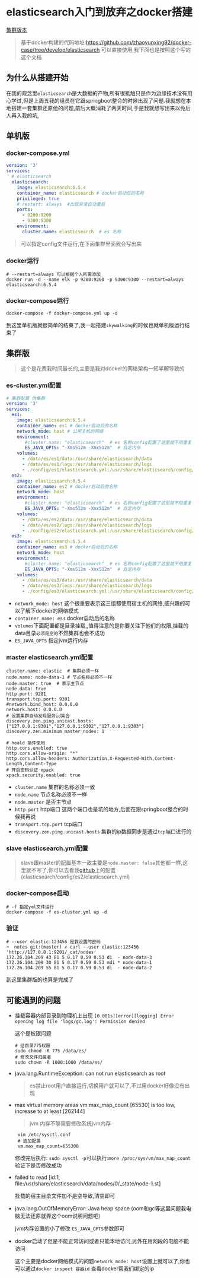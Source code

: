 # elasticsearch入门到放弃之docker搭建

[集群版本](./readme/es-cluster.md)

> 基于docker构建的代码地址:<https://github.com/zhaoyunxing92/docker-case/tree/develop/elasticsearch> 可以直接使用,我下面也是按照这个写的这个文档

## 为什么从搭建开始

在我的观念里`elasticsearch`是大数据的产物,所有很抵触只是作为边缘技术没有用心学过,但是上周五我的组员在它跟springboot整合的时候出现了问题.我就想在本地搭建一套集群还原他的问题,前后大概消耗了两天时间,于是我就想写出来以免后人再入我的坑,

## 单机版

### docker-compose.yml

```yaml
version: '3'
services:
  # elasticsearch
  elasticsearch:
    image: elasticsearch:6.5.4
    container_name: elasticsearch # docker启动后的名称
    privileged: true
    # restart: always  #出现异常自动重启
    ports:
      - 9200:9200
      - 9300:9300
    environment:
      cluster.name: elasticsearch  # es 名称
```

> 可以指定config文件运行,在下面集群里面我会写出来

### docker运行

```shell
# --restart=always 可以根据个人所需添加
docker run -d --name elk -p 9200:9200 -p 9300:9300 --restart=always elasticsearch:6.5.4
```

### docker-compose运行

```shell
docker-compose -f docker-compose.yml up -d
```

到这里单机版就很简单的结束了,我一起搭建`skywalking`的时候也就单机版运行结束了

## 集群版

> 这个是花费我时间最长的,主要是我对docker的网络架构一知半解导致的

### es-cluster.yml配置

```yaml
# 集群配置 伪集群
version: '3'
services:
  es1:
    image: elasticsearch:6.5.4
    container_name: es1 # docker启动后的名称
    network_mode: host # 公用主机的网络
    environment:
       #cluster.name: "elasticsearch"  # es 名称config配置了这里就不用重复了
       ES_JAVA_OPTS: "-Xms512m -Xmx512m"  # 自定内存
    volumes:
      - /data/es/es1/data:/usr/share/elasticsearch/data
      - /data/es/es1/logs:/usr/share/elasticsearch/logs
      - ./config/es1/elasticsearch.yml:/usr/share/elasticsearch/config/elasticsearch.yml
  es2:
    image: elasticsearch:6.5.4
    container_name: es2 # docker启动后的名称
    network_mode: host
    environment:
       #cluster.name: "elasticsearch"  # es 名称config配置了这里就不用重复了
       ES_JAVA_OPTS: "-Xms512m -Xmx512m"  # 自定内存
    volumes:
      - /data/es/es2/data:/usr/share/elasticsearch/data
      - /data/es/es2/logs:/usr/share/elasticsearch/logs
      - ./config/es2/elasticsearch.yml:/usr/share/elasticsearch/config/elasticsearch.yml
  es3:
    image: elasticsearch:6.5.4
    container_name: es3 # docker启动后的名称
    network_mode: host
    environment:
       #cluster.name: "elasticsearch"  # es 名称config配置了这里就不用重复了
       ES_JAVA_OPTS: "-Xms512m -Xmx512m"  # 自定内存
    volumes:
      - /data/es/es3/data:/usr/share/elasticsearch/data
      - /data/es/es3/logs:/usr/share/elasticsearch/logs
      - ./config/es3/elasticsearch.yml:/usr/share/elasticsearch/config/elasticsearch.yml
```

* `network_mode: host` 这个很重要表示这三组都使用宿主机的网络,感兴趣的可以了解下docker的网络模式
* `container_name: es3` docker启动后的名称
* `volumes`下面配置都是目录挂载,,值得注意的是你要关注下他们的权限,挂载的data目录`必须是空的`不然集群也会不成功
* `ES_JAVA_OPTS` 指定jvm运行内存

### master elasticsearch.yml配置

```
cluster.name: elastic  # 集群必须一样
node.name: node-data-1 # 节点名称必须不一样
node.master: true  # 表示主节点
node.data: true
http.port: 9201
transport.tcp.port: 9301
#network.bind_host: 0.0.0.0
network.host: 0.0.0.0
# 设置集群自动发现服务id集合
discovery.zen.ping.unicast.hosts: ["127.0.0.1:9301","127.0.0.1:9302","127.0.0.1:9303"]
discovery.zen.minimum_master_nodes: 1

# heald 插件使用
http.cors.enabled: true
http.cors.allow-origin: "*"
http.cors.allow-headers: Authorization,X-Requested-With,Content-Length,Content-Type
# 开启密码认证 xpack
xpack.security.enabled: true
```

* `cluster.name` 集群的名称必须一致
* `node.name` 节点名称必须不一样
* `node.master` 是否主节点
* `http.port` http端口  这两个端口也是坑的地方,后面在跟springboot整合的时候我再说
* `transport.tcp.port` tcp端口
* `discovery.zen.ping.unicast.hosts` 集群的ip数据同步是通过`tcp`端口进行的

###  slave elasticsearch.yml配置

> slave跟master的配置基本一致主要是`node.master: false`其他都一样,这里就不写了,你可以去看我[github](https://github.com/zhaoyunxing92/docker-case/tree/develop/elasticsearch)上的配置(elasticsearch/config/es2/elasticsearch.yml)

### docker-compose启动

```shell
# -f 指定yml文件运行
docker-compose -f es-cluster.yml up -d
```
### 验证

```shell
# --user elastic:123456 是我设置的密码
➜  notes git:(master) ✗ curl --user elastic:123456 'http://127.0.0.1:9201/_cat/nodes'
172.26.104.209 43 81 5 0.17 0.59 0.53 di  - node-data-3
172.26.104.209 30 81 5 0.17 0.59 0.53 mdi * node-data-1
172.26.104.209 55 81 5 0.17 0.59 0.53 di  - node-data-2
```

到这里集群版的也算是完成了

## 可能遇到的问题

* 挂载容器内部目录到物理机上出现 `[0.001s][error][logging] Error opening log file 'logs/gc.log': Permission denied`

     这个是权限问题

     ```shell
     # 给目录775权限
     sudo chmod -R 775 /data/es/
     # 修改文件归属者
     sudo chown -R 1000:1000 /data/es/
     ```

* java.lang.RuntimeException: can not run elasticsearch as root

  > es禁止root用户直接运行,切换用户就可以了,不过用docker好像没有出现

* max virtual memory areas vm.max_map_count [65530] is too low, increase to at least [262144]

     > jvm 内存不够需要修改系统jvm内存

     ```shell
      vim /etc/sysctl.conf
      # 追加配置
      vm.max_map_count=655300
     ```
     修改完后执行: `sudo sysctl -p`可以执行:`more /proc/sys/vm/max_map_count`验证下是否修改成功

* failed to read [id:1, file:/usr/share/elasticsearch/data/nodes/0/_state/node-1.st]

    挂载的宿主目录文件加不是空导致,清空即可

* java.lang.OutOfMemoryError: Java heap space (oom和gc等这里问题我电脑无法还原就弄这个oom说明问题吧)

    jvm内存设置的小了修改 `ES_JAVA_OPTS`参数即可

* docker启动了但是不能正常访问或者只能本地访问,另外在用网段的电脑不能访问

    这个主要是docker网络模式的问题`network_mode: host`设置上就可以了,你也可以通过`docker inspect 容器id` 查看docker帮我们绑定的ip
